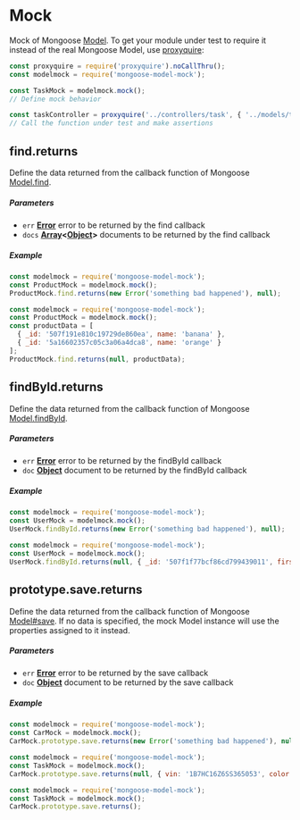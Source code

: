 # Mock
Mock of Mongoose [Model](http://mongoosejs.com/docs/api.html#model-js). To get your module under test to require it instead of the real Mongoose Model, use [proxyquire](https://github.com/thlorenz/proxyquire):
```javaScript
const proxyquire = require('proxyquire').noCallThru();
const modelmock = require('mongoose-model-mock');

const TaskMock = modelmock.mock();
// Define mock behavior

const taskController = proxyquire('../controllers/task', { '../models/task': TaskMock } );
// Call the function under test and make assertions
```

## find.returns
Define the data returned from the callback function of Mongoose [Model.find](http://mongoosejs.com/docs/api.html#model_Model.find).

##### Parameters
- `err` **[Error](https://developer.mozilla.org/en-US/docs/Web/JavaScript/Reference/Global_Objects/Error)** error to be returned by the find callback
- `docs` **[Array](https://developer.mozilla.org/en-US/docs/Web/JavaScript/Reference/Global_Objects/Array)&lt;[Object](https://developer.mozilla.org/en-US/docs/Web/JavaScript/Reference/Global_Objects/Object)>** documents to be returned by the find callback


##### Example
```javascript
const modelmock = require('mongoose-model-mock');
const ProductMock = modelmock.mock();
ProductMock.find.returns(new Error('something bad happened'), null);
```

```javascript
const modelmock = require('mongoose-model-mock');
const ProductMock = modelmock.mock();
const productData = [
  { _id: '507f191e810c19729de860ea', name: 'banana' },
  { _id: '5a16602357c05c3a06a4dca8', name: 'orange' }
];
ProductMock.find.returns(null, productData);
```

## findById.returns
Define the data returned from the callback function of Mongoose [Model.findById](http://mongoosejs.com/docs/api.html#model_Model.findById).

##### Parameters
- `err` **[Error](https://developer.mozilla.org/en-US/docs/Web/JavaScript/Reference/Global_Objects/Error)** error to be returned by the findById callback
- `doc` **[Object](https://developer.mozilla.org/en-US/docs/Web/JavaScript/Reference/Global_Objects/Object)** document to be returned by the findById callback


##### Example
```javascript
const modelmock = require('mongoose-model-mock');
const UserMock = modelmock.mock();
UserMock.findById.returns(new Error('something bad happened'), null);
```

```javascript
const modelmock = require('mongoose-model-mock');
const UserMock = modelmock.mock();
UserMock.findById.returns(null, { _id: '507f1f77bcf86cd799439011', firstName: 'Sally', lastName: 'Saltwater' });
```

## prototype.save.returns
Define the data returned from the callback function of Mongoose [Model#save](http://mongoosejs.com/docs/api.html#model_Model-save). If no data is specified, the mock Model instance will use the properties assigned to it instead.

##### Parameters
- `err` **[Error](https://developer.mozilla.org/en-US/docs/Web/JavaScript/Reference/Global_Objects/Error)** error to be returned by the save callback
- `doc` **[Object](https://developer.mozilla.org/en-US/docs/Web/JavaScript/Reference/Global_Objects/Object)** document to be returned by the save callback


##### Example
```javascript
const modelmock = require('mongoose-model-mock');
const CarMock = modelmock.mock();
CarMock.prototype.save.returns(new Error('something bad happened'), null);
```

```javascript
const modelmock = require('mongoose-model-mock');
const TaskMock = modelmock.mock();
CarMock.prototype.save.returns(null, { vin: '1B7HC16Z6SS365053', color: 'viper red' });
```

```javascript
const modelmock = require('mongoose-model-mock');
const TaskMock = modelmock.mock();
CarMock.prototype.save.returns();
```

